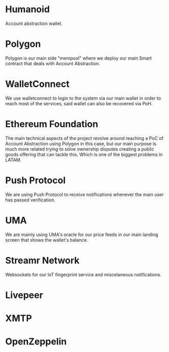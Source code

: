 # Humanoid
Account abstraction wallet.


# Polygon 
Polygon is our main side "mempool" where we deploy our main Smart contract that deals with Account Abstraction.

# WalletConnect

We use walletconnect to login to the system via our main wallet in order to reach most of the services, said wallet can also be recovered via PoH.

# Ethereum Foundation

The main technical aspects of the project revolve around reaching a PoC of Account Abstraction using Polygon in this case, but our main purpose is much more related trying to solve ownership disputes creating a public goods offering that can tackle this. Which is one of the biggest problems in LATAM.

# Push Protocol

We are using Push Protocol to receive notifications whenever the main user has passed verification.

# UMA
We are mainly using UMA's oracle for our price feeds in our main landing screen that shows the wallet's balance.

# Streamr Network

Websockets for our IoT fingerprint service and miscelaneous notifications.

# Livepeer



# XMTP

# OpenZeppelin
